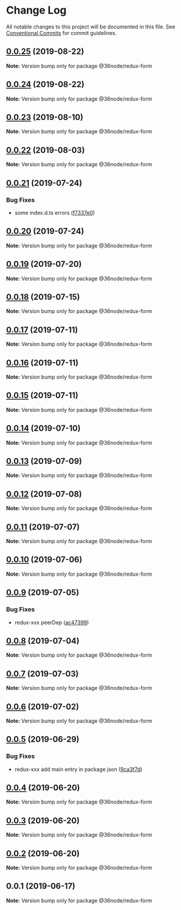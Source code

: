 # Change Log

All notable changes to this project will be documented in this file.
See [Conventional Commits](https://conventionalcommits.org) for commit guidelines.

## [0.0.25](https://github.com/36node/sketch/compare/@36node/redux-form@0.0.24...@36node/redux-form@0.0.25) (2019-08-22)

**Note:** Version bump only for package @36node/redux-form





## [0.0.24](https://github.com/36node/sketch/compare/@36node/redux-form@0.0.23...@36node/redux-form@0.0.24) (2019-08-22)

**Note:** Version bump only for package @36node/redux-form





## [0.0.23](https://github.com/36node/sketch/compare/@36node/redux-form@0.0.22...@36node/redux-form@0.0.23) (2019-08-10)

**Note:** Version bump only for package @36node/redux-form





## [0.0.22](https://github.com/36node/sketch/compare/@36node/redux-form@0.0.21...@36node/redux-form@0.0.22) (2019-08-03)

**Note:** Version bump only for package @36node/redux-form





## [0.0.21](https://github.com/36node/sketch/compare/@36node/redux-form@0.0.20...@36node/redux-form@0.0.21) (2019-07-24)


### Bug Fixes

* some index.d.ts errors ([f7337e0](https://github.com/36node/sketch/commit/f7337e0))





## [0.0.20](https://github.com/36node/sketch/compare/@36node/redux-form@0.0.19...@36node/redux-form@0.0.20) (2019-07-24)

**Note:** Version bump only for package @36node/redux-form





## [0.0.19](https://github.com/36node/sketch/compare/@36node/redux-form@0.0.18...@36node/redux-form@0.0.19) (2019-07-20)

**Note:** Version bump only for package @36node/redux-form





## [0.0.18](https://github.com/36node/sketch/compare/@36node/redux-form@0.0.17...@36node/redux-form@0.0.18) (2019-07-15)

**Note:** Version bump only for package @36node/redux-form





## [0.0.17](https://github.com/36node/sketch/compare/@36node/redux-form@0.0.16...@36node/redux-form@0.0.17) (2019-07-11)

**Note:** Version bump only for package @36node/redux-form





## [0.0.16](https://github.com/36node/sketch/compare/@36node/redux-form@0.0.15...@36node/redux-form@0.0.16) (2019-07-11)

**Note:** Version bump only for package @36node/redux-form





## [0.0.15](https://github.com/36node/sketch/compare/@36node/redux-form@0.0.14...@36node/redux-form@0.0.15) (2019-07-11)

**Note:** Version bump only for package @36node/redux-form





## [0.0.14](https://github.com/36node/sketch/compare/@36node/redux-form@0.0.13...@36node/redux-form@0.0.14) (2019-07-10)

**Note:** Version bump only for package @36node/redux-form





## [0.0.13](https://github.com/36node/sketch/compare/@36node/redux-form@0.0.12...@36node/redux-form@0.0.13) (2019-07-09)

**Note:** Version bump only for package @36node/redux-form





## [0.0.12](https://github.com/36node/sketch/compare/@36node/redux-form@0.0.11...@36node/redux-form@0.0.12) (2019-07-08)

**Note:** Version bump only for package @36node/redux-form





## [0.0.11](https://github.com/36node/sketch/compare/@36node/redux-form@0.0.10...@36node/redux-form@0.0.11) (2019-07-07)

**Note:** Version bump only for package @36node/redux-form





## [0.0.10](https://github.com/36node/sketch/compare/@36node/redux-form@0.0.9...@36node/redux-form@0.0.10) (2019-07-06)

**Note:** Version bump only for package @36node/redux-form





## [0.0.9](https://github.com/36node/sketch/compare/@36node/redux-form@0.0.8...@36node/redux-form@0.0.9) (2019-07-05)


### Bug Fixes

* redux-xxx peerDep ([ac47399](https://github.com/36node/sketch/commit/ac47399))





## [0.0.8](https://github.com/36node/sketch/compare/@36node/redux-form@0.0.7...@36node/redux-form@0.0.8) (2019-07-04)

**Note:** Version bump only for package @36node/redux-form





## [0.0.7](https://github.com/36node/sketch/compare/@36node/redux-form@0.0.6...@36node/redux-form@0.0.7) (2019-07-03)

**Note:** Version bump only for package @36node/redux-form





## [0.0.6](https://github.com/36node/sketch/compare/@36node/redux-form@0.0.5...@36node/redux-form@0.0.6) (2019-07-02)

**Note:** Version bump only for package @36node/redux-form





## [0.0.5](https://github.com/36node/sketch/compare/@36node/redux-form@0.0.4...@36node/redux-form@0.0.5) (2019-06-29)


### Bug Fixes

* redux-xxx add main entry in package json ([9ca3f7d](https://github.com/36node/sketch/commit/9ca3f7d))





## [0.0.4](https://github.com/36node/sketch/compare/@36node/redux-form@0.0.3...@36node/redux-form@0.0.4) (2019-06-20)

**Note:** Version bump only for package @36node/redux-form





## [0.0.3](https://github.com/36node/redux-form/compare/@36node/redux-form@0.0.1...@36node/redux-form@0.0.3) (2019-06-20)

**Note:** Version bump only for package @36node/redux-form





## [0.0.2](https://github.com/36node/redux-form/compare/@36node/redux-form@0.0.1...@36node/redux-form@0.0.2) (2019-06-20)

**Note:** Version bump only for package @36node/redux-form





## 0.0.1 (2019-06-17)

**Note:** Version bump only for package @36node/redux-form
